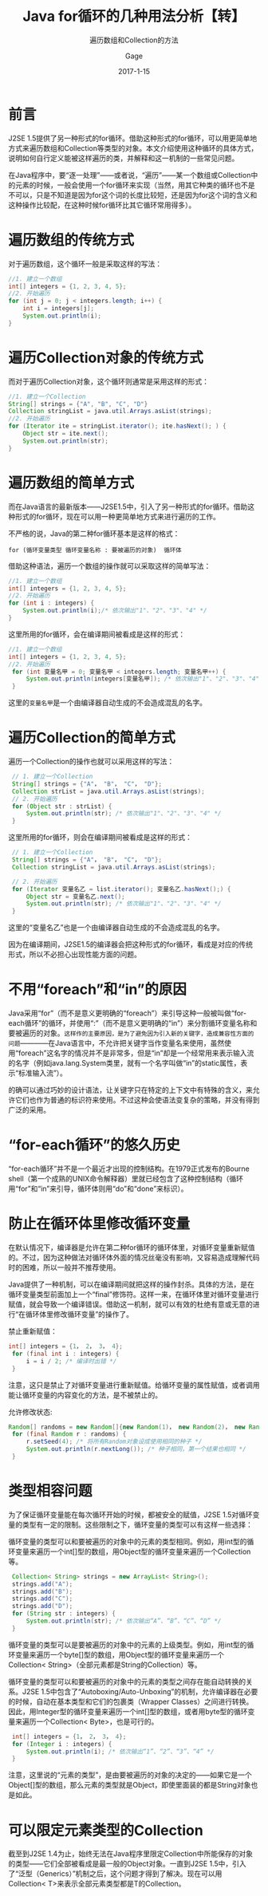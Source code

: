 ﻿---
layout:     post
title:      Java for循环的几种用法分析【转】
subtitle:   遍历数组和Collection的方法
date:       2017-1-15
author:     Gage
header-img: img/post-bg-js-version.jpg
catalog: true
tags:
    - java
    - java 学习
---

# 前言

J2SE 1.5提供了另一种形式的for循环。借助这种形式的for循环，可以用更简单地方式来遍历数组和Collection等类型的对象。本文介绍使用这种循环的具体方式，说明如何自行定义能被这样遍历的类，并解释和这一机制的一些常见问题。

在Java程序中，要“逐一处理”――或者说，“遍历”――某一个数组或Collection中的元素的时候，一般会使用一个for循环来实现（当然，用其它种类的循环也不是不可以，只是不知道是因为for这个词的长度比较短，还是因为for这个词的含义和这种操作比较配，在这种时候for循环比其它循环常用得多）。

# 遍历数组的传统方式

对于遍历数组，这个循环一般是采取这样的写法：

```java
//1. 建立一个数组
int[] integers = {1, 2, 3, 4, 5};
//2. 开始遍历
for (int j = 0; j < integers.length; i++) {
    int i = integers[j];
    System.out.println(i);
}
```
# 遍历Collection对象的传统方式

而对于遍历Collection对象，这个循环则通常是采用这样的形式：

```java
//1. 建立一个Collection
String[] strings = {"A", "B", "C", "D"}
Collection stringList = java.util.Arrays.asList(strings);
//2. 开始遍历
for (Iterator ite = stringList.iterator(); ite.hasNext(); ) {
    Object str = ite.next();
    System.out.println(str);
}
```

# 遍历数组的简单方式

而在Java语言的最新版本――J2SE1.5中，引入了另一种形式的for循环。借助这种形式的for循环，现在可以用一种更简单地方式来进行遍历的工作。

不严格的说，Java的第二种for循环基本是这样的格式：

 `for (循环变量类型 循环变量名称 : 要被遍历的对象)  循环体`

借助这种语法，遍历一个数组的操作就可以采取这样的简单写法：
```java
//1. 建立一个数组
int[] integers = {1, 2, 3, 4, 5};
//2. 开始遍历
for (int i : integers) {
    System.out.println(i);/* 依次输出"1"、"2"、"3"、"4" */
}
```
这里所用的for循环，会在编译期间被看成是这样的形式：
```java
//1. 建立一个数组
int[] integers = {1, 2, 3, 4, 5};
//2. 开始遍历
 for (int 变量名甲 = 0; 变量名甲 < integers.length; 变量名甲++) {
     System.out.println(integers[变量名甲]); /* 依次输出"1"、"2"、"3"、"4" */
 }
```
这里的`变量名甲`是一个由编译器自动生成的不会造成混乱的名字。

# 遍历Collection的简单方式

遍历一个Collection的操作也就可以采用这样的写法：

```java
 // 1. 建立一个Collection
 String[] strings = {"A"， "B"， "C"， "D"};
 Collection strList = java.util.Arrays.asList(strings);
 // 2. 开始遍历
 for (Object str : strList) {
     System.out.println(str); /* 依次输出"1"、"2"、"3"、"4" */
 }
```

这里所用的for循环，则会在编译期间被看成是这样的形式：
```java
 // 1. 建立一个Collection
 String[] strings = {"A"， "B"， "C"， "D"};
 Collection stringList = java.util.Arrays.asList(strings);

 // 2. 开始遍历
 for (Iterator 变量名乙 = list.iterator(); 变量名乙.hasNext();) {
     Object str = 变量名乙.next();
     System.out.println(str); /* 依次输出"1"、"2"、"3"、"4" */
 }
```

这里的“变量名乙”也是一个由编译器自动生成的不会造成混乱的名字。

因为在编译期间，J2SE1.5的编译器会把这种形式的for循环，看成是对应的传统形式，所以不必担心出现性能方面的问题。

# 不用“foreach”和“in”的原因

Java采用“for”（而不是意义更明确的“foreach”）来引导这种一般被叫做“for-each循环”的循环，并使用“:”（而不是意义更明确的“in”）来分割循环变量名称和要被遍历的对象。`这样作的主要原因，是为了避免因为引入新的关键字，造成兼容性方面的问题`————在Java语言中，不允许把关键字当作变量名来使用，虽然使用“foreach”这名字的情况并不是非常多，但是“in”却是一个经常用来表示输入流的名字（例如java.lang.System类里，就有一个名字叫做“in”的static属性，表示“标准输入流”）。

的确可以通过巧妙的设计语法，让关键字只在特定的上下文中有特殊的含义，来允许它们也作为普通的标识符来使用。不过这种会使语法变复杂的策略，并没有得到广泛的采用。

# “for-each循环”的悠久历史

“for-each循环”并不是一个最近才出现的控制结构。在1979正式发布的Bourne shell（第一个成熟的UNIX命令解释器）里就已经包含了这种控制结构（循环用“for”和“in”来引导，循环体则用“do”和“done”来标识）。

# 防止在循环体里修改循环变量
在默认情况下，编译器是允许在第二种for循环的循环体里，对循环变量重新赋值的。不过，因为这种做法对循环体外面的情况丝毫没有影响，又容易造成理解代码时的困难，所以一般并不推荐使用。

Java提供了一种机制，可以在编译期间就把这样的操作封杀。具体的方法，是在循环变量类型前面加上一个“final”修饰符。这样一来，在循环体里对循环变量进行赋值，就会导致一个编译错误。借助这一机制，就可以有效的杜绝有意或无意的进行“在循环体里修改循环变量”的操作了。

禁止重新赋值：
```java
int[] integers = {1， 2， 3， 4};
 for (final int i : integers) {
     i = i / 2; /* 编译时出错 */
 }
```
注意，这只是禁止了对循环变量进行重新赋值。给循环变量的属性赋值，或者调用能让循环变量的内容变化的方法，是不被禁止的。

允许修改状态:
```java
Random[] randoms = new Random[]{new Random(1)， new Random(2)， new Random(3)};
 for (final Random r : randoms) {
     r.setSeed(4); /* 将所有Random对象设成使用相同的种子 */
     System.out.println(r.nextLong()); /* 种子相同，第一个结果也相同 */
 }
```

# 类型相容问题
为了保证循环变量能在每次循环开始的时候，都被安全的赋值，J2SE 1.5对循环变量的类型有一定的限制。这些限制之下，循环变量的类型可以有这样一些选择：

循环变量的类型可以和要被遍历的对象中的元素的类型相同。例如，用int型的循环变量来遍历一个int[]型的数组，用Object型的循环变量来遍历一个Collection等。

```java
 Collection< String> strings = new ArrayList< String>();
 strings.add("A");
 strings.add("B");
 strings.add("C");
 strings.add("D");
 for (String str : integers) {
     System.out.println(str); /* 依次输出“A”、“B”、“C”、“D” */
 }

```
循环变量的类型可以是要被遍历的对象中的元素的上级类型。例如，用int型的循环变量来遍历一个byte[]型的数组，用Object型的循环变量来遍历一个Collection< String>（全部元素都是String的Collection）等。

循环变量的类型可以和要被遍历的对象中的元素的类型之间存在能自动转换的关系。J2SE 1.5中包含了“Autoboxing/Auto-Unboxing”的机制，允许编译器在必要的时候，自动在基本类型和它们的包裹类（Wrapper Classes）之间进行转换。因此，用Integer型的循环变量来遍历一个int[]型的数组，或者用byte型的循环变量来遍历一个Collection< Byte>，也是可行的。

```java
 int[] integers = {1， 2， 3， 4};
 for (Integer i : integers) {
     System.out.println(i); /* 依次输出“1”、“2”、“3”、“4” */
 }
```

注意，这里说的“元素的类型”，是由要被遍历的对象的决定的――如果它是一个Object[]型的数组，那么元素的类型就是Object，即使里面装的都是String对象也是如此。

# 可以限定元素类型的Collection

截至到J2SE 1.4为止，始终无法在Java程序里限定Collection中所能保存的对象的类型――它们全部被看成是最一般的Object对象。一直到J2SE 1.5中，引入了“泛型（Generics）”机制之后，这个问题才得到了解决。现在可以用Collection< T>来表示全部元素类型都是T的Collection。